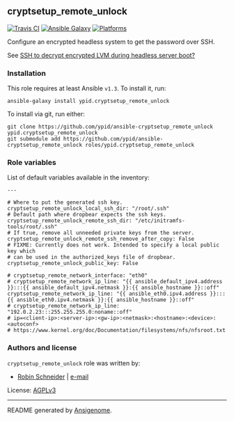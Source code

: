 ## cryptsetup_remote_unlock

[![Travis CI](http://img.shields.io/travis/ypid/ansible-cryptsetup_remote_unlock.svg?style=flat)](http://travis-ci.org/ypid/ansible-cryptsetup_remote_unlock)
[![Ansible Galaxy](http://img.shields.io/badge/galaxy-ypid.cryptsetup_remote_unlock-660198.svg?style=flat)](https://galaxy.ansible.com/list#/roles/2980)
[![Platforms](http://img.shields.io/badge/platforms-debian-lightgrey.svg?style=flat)](#)


Configure an encrypted headless system to get the password over SSH.

See [SSH to decrypt encrypted LVM during headless server boot?](http://unix.stackexchange.com/a/79203)

### Installation

This role requires at least Ansible `v1.3`. To install it, run:

    ansible-galaxy install ypid.cryptsetup_remote_unlock

To install via git, run either:

    git clone https://github.com/ypid/ansible-cryptsetup_remote_unlock ypid.cryptsetup_remote_unlock
    git submodule add https://github.com/ypid/ansible-cryptsetup_remote_unlock roles/ypid.cryptsetup_remote_unlock




### Role variables

List of default variables available in the inventory:

    ---
    
    # Where to put the generated ssh key.
    cryptsetup_remote_unlock_local_ssh_dir: "/root/.ssh"
    # Default path where dropbear expects the ssh keys.
    cryptsetup_remote_unlock_remote_ssh_dir: "/etc/initramfs-tools/root/.ssh"
    # If true, remove all unneeded private keys from the server.
    cryptsetup_remote_unlock_remote_ssh_remove_after_copy: False
    # FIXME: Currently does not work. Intended to specify a local public key which
    # can be used in the authorized_keys file of dropbear.
    cryptsetup_remote_unlock_public_key: False
    
    # cryptsetup_remote_network_interface: "eth0"
    # cryptsetup_remote_network_ip_line: "{{ ansible_default_ipv4.address }}:::{{ ansible_default_ipv4.netmask }}:{{ ansible_hostname }}::off"
    cryptsetup_remote_network_ip_line: "{{ ansible_eth0.ipv4.address }}:::{{ ansible_eth0.ipv4.netmask }}:{{ ansible_hostname }}::off"
    # cryptsetup_remote_network_ip_line: "192.0.2.23:::255.255.255.0:noname::off"
    # ip=<client-ip>:<server-ip>:<gw-ip>:<netmask>:<hostname>:<device>:<autoconf>
    # https://www.kernel.org/doc/Documentation/filesystems/nfs/nfsroot.txt




### Authors and license

`cryptsetup_remote_unlock` role was written by:

- [Robin Schneider](https://github.com/ypid) | [e-mail](mailto:ypid@riseup.net)

License: [AGPLv3](https://tldrlegal.com/license/gnu-affero-general-public-license-v3-%28agpl-3.0%29)

***

README generated by [Ansigenome](https://github.com/nickjj/ansigenome/).
